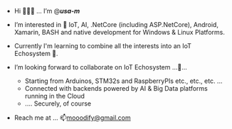 - Hi 👋👋👋 ... I’m @**_usa-m_**

- I’m interested in 👀 IoT, AI, .NetCore (including ASP.NetCore), Android, Xamarin, BASH and native development for Windows & Linux Platforms.

- Currently I'm learning to combine all the interests into an IoT Echosystem 🌱.

- I’m looking forward to collaborate on IoT Echosystem ...💞️...
  - Starting from Arduinos, STM32s and RaspberryPIs etc., etc., etc. ...
  - Connected with backends powered by AI & Big Data platforms running in the Cloud
  - .... Securely, of course

- Reach me at ... 📫mooodify@gmail.com

<!---
usa-m/usa-m is a ✨ special ✨ repository because its `README.md` (this file) appears on your GitHub profile.
You can click the Preview link to take a look at your changes.
--->
